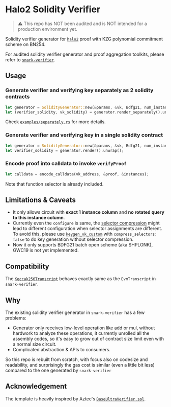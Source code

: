 # Halo2 Solidity Verifier

> ⚠️ This repo has NOT been audited and is NOT intended for a production environment yet.

Solidity verifier generator for [`halo2`](http://github.com/privacy-scaling-explorations/halo2) proof with KZG polynomial commitment scheme on BN254.

For audited solidity verifier generator and proof aggregation toolkits, please refer to [`snark-verifier`](http://github.com/privacy-scaling-explorations/snark-verifier).

## Usage

### Generate verifier and verifying key separately as 2 solidity contracts

```rust
let generator = SolidityGenerator::new(&params, &vk, Bdfg21, num_instances);
let (verifier_solidity, vk_solidity) = generator.render_separately().unwrap();
```

Check [`examples/separately.rs`](./examples/separately.rs) for more details.

### Generate verifier and verifying key in a single solidity contract

```rust
let generator = SolidityGenerator::new(&params, &vk, Bdfg21, num_instances);
let verifier_solidity = generator.render().unwrap();
```

### Encode proof into calldata to invoke `verifyProof`

```rust
let calldata = encode_calldata(vk_address, &proof, &instances);
```

Note that function selector is already included.

## Limitations & Caveats

- It only allows circuit with **exact 1 instance column** and **no rotated query to this instance column**.
- Currently even the `configure` is same, the [selector compression](https://github.com/privacy-scaling-explorations/halo2/blob/7a2165617195d8baa422ca7b2b364cef02380390/halo2_proofs/src/plonk/circuit/compress_selectors.rs#L51) might lead to different configuration when selector assignments are different. To avoid this, please use [`keygen_vk_custom`](https://github.com/privacy-scaling-explorations/halo2/blob/6fc6d7ca018f3899b030618cb18580249b1e7c82/halo2_proofs/src/plonk/keygen.rs#L223) with `compress_selectors: false` to do key generation without selector compression.
- Now it only supports BDFG21 batch open scheme (aka SHPLONK), GWC19 is not yet implemented.

## Compatibility

The [`Keccak256Transcript`](./src/transcript.rs#L19) behaves exactly same as the `EvmTranscript` in `snark-verifier`.

## Why

The existing solidity verifier generator in `snark-verifier` has a few problems:

- Generator only receives low-level operation like add or mul, without hardwork to analyze these operations, it currently unrolled all the assembly codes, so it's easy to grow out of contract size limit even with a normal size circuit.
- Complicated abstraction & APIs to consumers.

So this repo is rebuilt from scratch, with focus also on codesize and readability, and surprisingly the gas cost is similar (even a little bit less) compared to the one generated by `snark-verifier`

## Acknowledgement

The template is heavily inspired by Aztec's [`BaseUltraVerifier.sol`](https://github.com/AztecProtocol/barretenberg/blob/4c456a2b196282160fd69bead6a1cea85289af37/sol/src/ultra/BaseUltraVerifier.sol).
